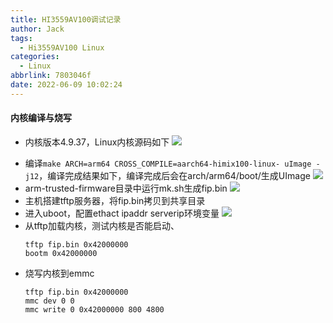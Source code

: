 ```yaml
---
title: HI3559AV100调试记录
author: Jack
tags:
  - Hi3559AV100 Linux
categories:
  - Linux
abbrlink: 7803046f
date: 2022-06-09 10:02:24
---
```


#### 内核编译与烧写
+ 内核版本4.9.37，Linux内核源码如下
![](https://cdn.jsdelivr.net/gh/JackHuang021/images@master/images20220609101727.png)
<!-- more -->
+ 编译`make ARCH=arm64 CROSS_COMPILE=aarch64-himix100-linux- uImage -j12`，编译完成结果如下，编译完成后会在arch/arm64/boot/生成UImage
![](https://cdn.jsdelivr.net/gh/JackHuang021/images@master/images20220609101926.png)
+ arm-trusted-firmware目录中运行mk.sh生成fip.bin
![](https://cdn.jsdelivr.net/gh/JackHuang021/images@master/images20220609110821.png)
+ 主机搭建tftp服务器，将fip.bin拷贝到共享目录
+ 进入uboot，配置ethact ipaddr serverip环境变量
![](https://cdn.jsdelivr.net/gh/JackHuang021/images@master/images20220609111122.png)
+ 从tftp加载内核，测试内核是否能启动、
    ```
    tftp fip.bin 0x42000000
    bootm 0x42000000
    ```
+ 烧写内核到emmc
    ```
    tftp fip.bin 0x42000000
    mmc dev 0 0
    mmc write 0 0x42000000 800 4800
    ```


